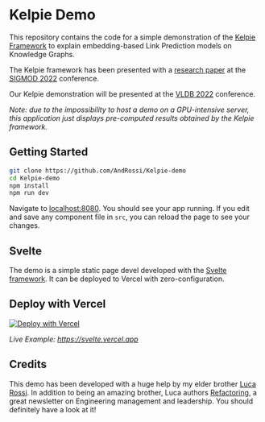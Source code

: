# Kelpie Demo

This repository contains the code for a simple demonstration of the [Kelpie Framework](https://github.com/AndRossi/Kelpie) to explain embedding-based Link Prediction models on Knowledge Graphs.

The Kelpie framework has been presented with a [research paper](https://dl.acm.org/doi/abs/10.1145/3514221.3517887) at the [SIGMOD 2022](https://2022.sigmod.org/) conference.

Our Kelpie demonstration will be presented at the [VLDB 2022](https://vldb.org/2022/) conference.

*Note: due to the impossibility to host a demo on a GPU-intensive server, this application just displays pre-computed results obtained by the Kelpie framework.*


## Getting Started

```bash
git clone https://github.com/AndRossi/Kelpie-demo
cd Kelpie-demo
npm install
npm run dev
```

Navigate to [localhost:8080](http://localhost:8080). You should see your app running. 
If you edit and save any component file in `src`, you can reload the page to see your changes.


## Svelte

The demo is a simple static page devel developed with the [Svelte framework](https://svelte.dev/).
It can be deployed to Vercel with zero-configuration. 

## Deploy with Vercel

[![Deploy with Vercel](https://vercel.com/button)](https://vercel.com/new/clone?repository-url=https://github.com/vercel/vercel/tree/main/examples/svelte&template=svelte)

_Live Example: https://svelte.vercel.app_

## Credits

This demo has been developed with a huge help by my elder brother [Luca Rossi](https://www.linkedin.com/in/lucaronin/).
In addition to being an amazing brother, Luca authors [Refactoring](https://refactoring.club/), a great newsletter on Engineering management and leadership. You should definitely have a look at it!
